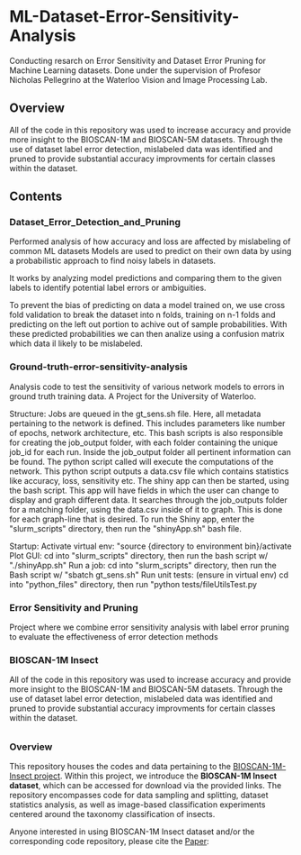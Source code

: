 # ML-Dataset-Error-Sensitivity-Analysis
Conducting resarch on Error Sensitivity and Dataset Error Pruning for Machine Learning datasets. 
Done under the supervision of Profesor Nicholas Pellegrino at the Waterloo Vision and Image Processing Lab.  


## Overview
All of the code in this repository was used to increase accuracy and provide more insight to the BIOSCAN-1M and BIOSCAN-5M datasets. Through the use of dataset label error detection, mislabeled data was identified and pruned to provide substantial accuracy improvments for certain classes within the dataset.


## Contents



### Dataset_Error_Detection_and_Pruning
Performed analysis of how accuracy and loss are affected by mislabeling of common ML datasets
Models are used to predict on their own data by using a probabilistic approach to find noisy labels in datasets. 

It works by analyzing model predictions and comparing them to the given labels to identify potential label errors or ambiguities. 

To prevent the bias of predicting on data a model trained on, we use cross fold validation to break the dataset into n folds, training on n-1 folds and predicting on the left out portion to achive out of sample probabilities. With these predicted probabilities we can then analize using a confusion matrix which data il likely to be mislabeled.  



### Ground-truth-error-sensitivity-analysis
Analysis code to test the sensitivity of various network models to errors in ground truth training data. 
A Project for the University of Waterloo.

Structure: 
Jobs are queued in the gt_sens.sh file. Here, all metadata pertaining to the network is defined. This includes parameters like 
number of epochs, network architecture, etc. This bash scripts is also responsible for creating the job_output folder, with each folder containing the unique job_id for each run. Inside the job_output folder all pertinent information can be found. The python script called will execute the computations of the network. This python script outputs a data.csv file which contains statistics like accuracy, loss, sensitivity etc. The shiny app can then be started, using the bash script. This app will have fields in which the user can change to display and graph different data. It searches through the job_outputs folder for a matching folder, using the data.csv inside of it to graph. This is done for each graph-line that is desired. To run the Shiny app, enter the "slurm_scripts" directory, then run the "shinyApp.sh" bash file. 

Startup: 
Activate virtual env: "source {directory to environment bin}/activate
Plot GUI: cd into "slurm_scripts" directory, then run the bash script w/ "./shinyApp.sh" 
Run a job: cd into "slurm_scripts" directory, then run the Bash script w/ "sbatch gt_sens.sh" 
Run unit tests: (ensure in virtual env) cd into "python_files" directory, then run "python tests/fileUtilsTest.py



### Error Sensitivity and Pruning
Project where we combine error sensitivity analysis with label error pruning to evaluate the effectiveness of error detection methods



### BIOSCAN-1M Insect
All of the code in this repository was used to increase accuracy and provide more insight to the BIOSCAN-1M and BIOSCAN-5M datasets. Through the use of dataset label error detection, mislabeled data was identified and pruned to provide substantial accuracy improvments for certain classes within the dataset.

###### <h3> Overview
This repository houses the codes and data pertaining to the [BIOSCAN-1M-Insect project](https://biodiversitygenomics.net/1M_insects/). 
Within this project, we introduce the __BIOSCAN-1M Insect dataset__, which can be accessed 
for download via the provided links. The repository encompasses code for data sampling and splitting, 
dataset statistics analysis, as well as image-based classification experiments centered around 
the taxonomy classification of insects. 


Anyone interested in using BIOSCAN-1M Insect dataset and/or the corresponding code repository, please cite the [Paper](http://arxiv.org/abs/2307.10455):